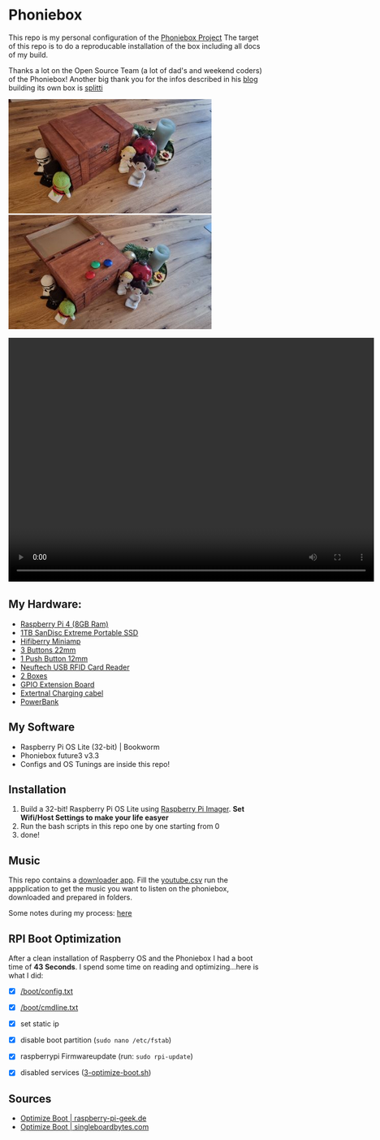 # Phoniebox

This repo is my personal configuration of the [Phoniebox Project](https://phoniebox.de/)
The target of this repo is to do a reproducable installation of the box including all docs of my build.

Thanks a lot on the Open Source Team (a lot of dad's and weekend coders) of the Phoniebox! Another big thank you for the infos described in his [blog](https://splittscheid.de/phoniebox-bauanleitung-toniebox-alternative/) building its own box is [splitti](https://github.com/splitti/)

![Phoniebox Top](./doc/phonie_closed_top.jpg)
![Phoniebox Opened](./doc/phonie_open_front.jpg)

<video width="720" height="480" controls>
  <source src="./doc/phoniebox.mp4" type="video/mp4">
</video>

## My Hardware:
- [Raspberry Pi 4 (8GB Ram)](https://geizhals.de/raspberry-pi-4-modell-b-v54547.html)
- [1TB SanDisc Extreme Portable SSD](https://geizhals.de/sandisk-extreme-1050mb-s-portable-ssd-1tb-sdssde61-1t00-g25-a2374502.html)
- [Hifiberry Miniamp](https://geizhals.de/hifiberry-miniamp-a2403639.html)
- [3 Buttons 22mm](https://geizhals.de/3422565781)
- [1 Push Button 12mm](https://www.amazon.de/gp/product/B0C135W52J/ref=ppx_yo_dt_b_asin_title_o03_s00?ie=UTF8&psc=1)
- [Neuftech USB RFID Card Reader](https://geizhals.de/rfid-nfc-modul-em4100-verschiedene-hersteller-a1520356.html)
- [2 Boxes](https://geizhals.de/visaton-frs-8-8-ohm-2004-a2855789.html)
- [GPIO Extension Board](https://geizhals.de/1940125090)
- [Extertnal Charging cabel](https://geizhals.de/2223961498)
- [PowerBank](https://geizhals.de/3502046731)

## My Software
- Raspberry Pi OS Lite (32-bit) | Bookworm
- Phoniebox future3 v3.3
- Configs and OS Tunings are inside this repo!

## Installation
1. Build a 32-bit! Raspberry Pi OS Lite using [Raspberry Pi Imager](https://www.raspberrypi.com/software/). **Set Wifi/Host Settings to make your life easyer**
2. Run the bash scripts in this repo one by one starting from 0
3. done!

## Music
This repo contains a [downloader app](./downloader). Fill the [youtube.csv](./downloader/youtube.csv) run the appplication to get the music you want to listen on the phoniebox, downloaded and prepared in folders.

Some notes during my process: [here](./NOTES.md)

## RPI Boot Optimization

After a clean installation of Raspberry OS and the Phoniebox I had a boot time of **43 Seconds**. I spend some time on reading and optimizing...here is what I did:

- [x] [/boot/config.txt](./pi/config.txt)
- [x] [/boot/cmdline.txt](./pi/cmdline.txt)
- [x] set static ip
- [x] disable boot partition (`sudo nano /etc/fstab`)
- [x] raspberrypi Firmwareupdate (run: `sudo rpi-update`)
- [x] disabled services ([3-optimize-boot.sh](./3-optimize-boot.sh))


## Sources

- [Optimize Boot | raspberry-pi-geek.de](https://www.raspberry-pi-geek.de/ausgaben/rpg/2020/06/die-boot-zeit-von-raspbian-optimieren/2/)
- [Optimize Boot | singleboardbytes.com](https://singleboardbytes.com/637/how-to-fast-boot-raspberry-pi.htm)